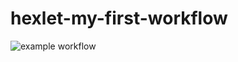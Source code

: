 # hexlet-my-first-workflow
![example workflow](https://github.com/ZimovinMY/hexlet-my-first-workflow/actions/workflows/hello-world.yml/badge.svg)
